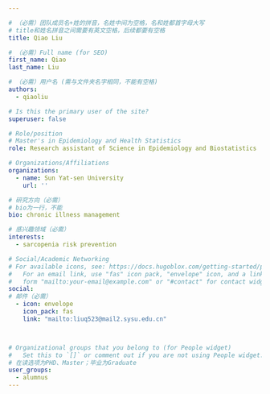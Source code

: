 ```yaml
---

# （必需）团队成员名+姓的拼音，名姓中间为空格，名和姓都首字母大写
# title和姓名拼音之间需要有英文空格，后续都要有空格
title: Qiao Liu

# （必需）Full name (for SEO)
first_name: Qiao
last_name: Liu

# （必需）用户名 (需与文件夹名字相同，不能有空格)
authors:
  - qiaoliu

# Is this the primary user of the site?
superuser: false

# Role/position
# Master's in Epidemiology and Health Statistics
role: Research assistant of Science in Epidemiology and Biostatistics

# Organizations/Affiliations
organizations:
  - name: Sun Yat-sen University
    url: ''

# 研究方向（必需）
# bio为一行，不能
bio: chronic illness management

# 感兴趣领域（必需）
interests:
  - sarcopenia risk prevention

# Social/Academic Networking
# For available icons, see: https://docs.hugoblox.com/getting-started/page-builder/#icons
#   For an email link, use "fas" icon pack, "envelope" icon, and a link in the
#   form "mailto:your-email@example.com" or "#contact" for contact widget.
social:
# 邮件（必需）
  - icon: envelope
    icon_pack: fas
    link: "mailto:liuq523@mail2.sysu.edu.cn"



# Organizational groups that you belong to (for People widget)
#   Set this to `[]` or comment out if you are not using People widget.
# 在读选项为PHD、Master；毕业为Graduate
user_groups:
  - alumnus
---
```




